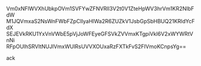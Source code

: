 Vm0xNFlWVXhUbkpOVm1SVFYwZFNVRll3V2t0V1ZteHpWV3hrVm1KR2NIbFdW
M1JQVmxaS2NsWnFWbFZpClIyaHlWa2R6ZUZkV1JsbGpSbHBUQ21KRldYcFdX
SEJEVkRKU1YxVnVWbE5pVjJoWFEyeGFSVkZVVmxKTgpiVkl6V2xWYWRtVnNi
RFpOUlhSRVltNUJlVmxWUlRsUVVXOUxaRzFXTkFvS2FIVmoKCnpsYg==

ack